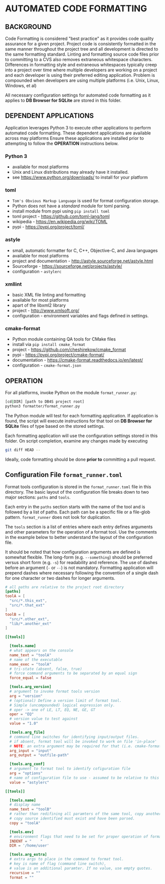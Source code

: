 # AUTOMATED CODE FORMATTING

## BACKGROUND

Code Formatting is considered "best practice" as it provides code quality assurance for a given project. Project code is consistently formatted in the same manner throughout the project tree and all development is directed to the same formatting standard. Linting and formatting source code files prior to committing to a CVS also removes extraneous whitespace characters. Differences in formatting style and extraneous whitespaces typically creep into a project over time where multiple developers are working on a project and each developer is using their preferred editing application. Problem is compounded when developers are using multiple platforms (i.e. Unix, Linux, Windows, et al)

All necessary configuration settings for automated code formatting as it applies to **DB Browser for SQLite** are stored in this folder.

## DEPENDENT APPLICATIONS

Application leverages Python 3 to execute other applications to perform automated code formatting. These dependent applications are available across may platforms Ensure these applications are installed prior to attempting to follow the **OPERATION** instructions below.

### Python 3

+ available for most platforms
+ Unix and Linux distributions may already have it installed.
+ see <https://www.python.org/downloads/> to install for your platform

### toml

+ `Tom's Obvious Markup Language` is used for format configuration storage.
+ Python does not have a _standard_ module for toml parsing.
+ install module from pypi using `pip install toml`
+ toml project - <https://github.com/toml-lang/toml>
+ wikipedia - <https://en.wikipedia.org/wiki/TOML>
+ pypi - <https://pypi.org/project/toml/>

### astyle

+ small, automatic formatter for C, C++, Objective-C, and Java languages
+ available for most platforms
+ project and documentation - <http://astyle.sourceforge.net/astyle.html>
+ Sourceforge - <https://sourceforge.net/projects/astyle/>
+ configuration - `astylerc`

### xmllint

+ basic XML file linting and formatting
+ available for most platforms
+ apart of the libxml2 library
+ project - <http://www.xmlsoft.org/>
+ configuration - environment variables and flags defined in settings.

### cmake-format

+ Python module containing QA tools for CMake files
+ install via `pip install cmake_format`
+ project - <https://github.com/cheshirekow/cmake_format>
+ pypi - <https://pypi.org/project/cmake-format/>
+ documentation - <https://cmake-format.readthedocs.io/en/latest/>
+ configuration - `cmake-format.json`

## OPERATION

For all platforms, invoke Python on the module `format_runner.py`:

```bash
[cd|DIR] [path to DB4S project root]
python3 formatter/format_runner.py
```

The Python module will test for each formatting application. If application is found, the script will execute instructions for that tool on **DB Browser for SQLite** files of type based on the stored settings.

Each formatting application will use the configuration settings stored in this folder. On script completion, examine any changes made by executing

```bash
git diff HEAD --
```

Ideally, code formatting should be done **prior to** committing a pull request.

## Configuration File `format_runner.toml`

Format tools configuration is stored in the `format_runner.toml` file in this directory. The basic layout of the configuration file breaks down to two major sections: `paths` and `tools`.

Each entry in the `paths` section starts with the name of the tool and is followed by a list of paths. Each path can be a specific file or a file-glob pattern. `format_runner` does not look for duplication.

The `tools` section is a list of entries where each entry defines arguments and other parameters for the operation of a format tool. Use the comments in the example below to better understand the layout of the configuration file.

It should be noted that how configuration arguments are defined is somewhat flexible. The long-form (e.g. `--something`) should be preferred versus short form (e.g. `-s`) for readability and reference. The use of dashes before an argument (`-` or `--`) is not mandatory. Formatting application will prepend dashes where necessary following the convention of a single dash for one character or two dashes for longer arguments.

```toml
# all paths are relative to the project root directory
[paths]
toolA = [
  "src/*.this_ext",
  "src/*.that_ext"
]
toolB = [
  "src/*.other_ext",
  "lib/*.another_ext"
]

[[tools]]

  [tools.name]
  # what appears on the console
  name_text = "toolA"
  # name of the executable
  name_exec = "toolA"
  # tri-state (absent, false, true)
  # force command arguments to be separated by an equal sign
  force_equal = false

  [tools.arg_version]
  # argument to invoke format tools version
  arg = "version"
  # (optional) Define a version limit of format tool.
  # Simple (uncompounded) logical expression only.
  # oper -> one of LE, LT, EQ, NE, GE, GT
  oper = "EQ"
  # version value to test against
  value = "1.0"

  [tools.arg_file]
  # command line switches for identifying input/output files.
  # if absent, format tool will be invoked to work on file 'in-place'
  # NOTE: an extra argument may be required for that (i.e. cmake-format `--in-place`)
  arg_input = "input"
  arg_output = "outfile-path"

  [tools.arg_conf]
  # argument to format tool to identify cofiguration file
  arg = "options"
  # name of configuration file to use - assumed to be relative to this folder.
  value = "astylerc"

[[tools]]

  [tools.name]
  # display name
  name_text = "toolB"
  # rather than redifining all paramters of the same tool, copy another instance.
  # copy source identified must exist and have been parsed.
  copy = "toolA"

  [tools.env]
  # environment flags that need to be set for proper operation of format tool.
  INDENT = "    "
  DIR = '/home/user'

  [tools.arg_extra]
  # extra args to place in the command to format tool.
  # key is name of flag (command line switch),
  # value is an additional paramter. If no value, use empty quotes.
  recursive = ""
  format = ""
```
